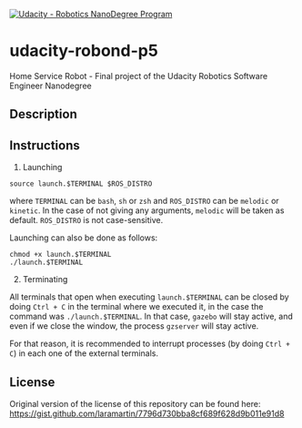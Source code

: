 [![Udacity - Robotics NanoDegree Program](https://s3-us-west-1.amazonaws.com/udacity-robotics/Extra+Images/RoboND_flag.png)](https://www.udacity.com/robotics)

# udacity-robond-p5
Home Service Robot - Final project of the Udacity Robotics Software Engineer Nanodegree

## Description

## Instructions

1. Launching
```shell
source launch.$TERMINAL $ROS_DISTRO
```
where `TERMINAL` can be `bash`, `sh` or `zsh` and `ROS_DISTRO` can be `melodic` or `kinetic`.
In the case of not giving any arguments, `melodic` will be taken as default. `ROS_DISTRO` is not case-sensitive.

Launching can also be done as follows:
```shell
chmod +x launch.$TERMINAL
./launch.$TERMINAL
```

2. Terminating

All terminals that open when executing `launch.$TERMINAL` can be closed by doing `Ctrl + C` in the terminal where we executed it, in the case the command was `./launch.$TERMINAL`. In that case, `gazebo` will stay active, and even if we close the window, the process `gzserver` will stay active.

For that reason, it is recommended to interrupt processes (by doing `Ctrl + C`) in each one of the external terminals.

## License
Original version of the license of this repository can be found here:
https://gist.github.com/laramartin/7796d730bba8cf689f628d9b011e91d8
